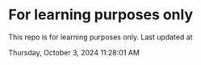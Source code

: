 # For learning purposes only
This repo is for learning purposes only.
Last updated at

Thursday, October 3, 2024 11:28:01 AM

